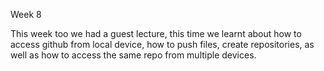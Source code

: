 Week 8

This week too we had a guest lecture, this time we learnt about how to access github from local device, how to push files, create repositories, as well as how to access the same repo from multiple devices.
